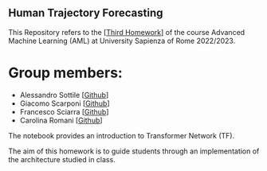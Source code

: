 ## Human Trajectory Forecasting

This Repository refers to the [[Third Homework](https://github.com/FraLuca/TF4AML)] of the course Advanced Machine Learning (AML) at University Sapienza of Rome 2022/2023.

# Group members:
* Alessandro Sottile [[Github](https://github.com/Sottix99)]
* Giacomo Scarponi [[Github]()]
* Francesco Sciarra [[Github](https://github.com/FrancescoSciarraUni)]
* Carolina Romani [[Github]()]

The notebook provides an introduction to Transformer Network (TF).

The aim of this homework is to guide students through an implementation of the architecture studied in class.
